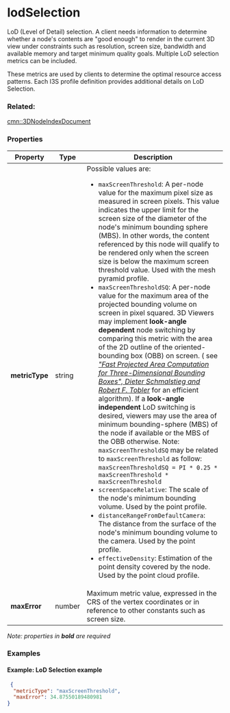 # lodSelection

LoD (Level of Detail) selection.  A client needs information to determine whether a node's contents are "good enough" to render in the current 3D view under constraints such as resolution, screen size, bandwidth and available memory and target minimum quality goals. Multiple LoD selection metrics can be included. 

These metrics are used by clients to determine the optimal resource access patterns. Each I3S profile definition provides additional details on LoD Selection.

### Related:

[cmn::3DNodeIndexDocument](3DNodeIndexDocument.cmn.md)
### Properties

| Property | Type | Description |
| --- | --- | --- |
| **metricType** | string | <div>Possible values are:<ul><li>`maxScreenThreshold`: A per-node value for the maximum pixel size as measured in screen pixels. This value indicates the upper limit for the screen size of the diameter of the node's minimum bounding sphere (MBS). In other words, the content referenced by this node will qualify to be rendered only when the screen size is below the maximum screen threshold value. Used with the mesh pyramid profile.</li><li>`maxScreenThresholdSQ`: A per-node value for the maximum area of the projected bounding volume on screen in pixel squared. 3D Viewers may implement **look-angle dependent** node switching by comparing this metric with the area of the 2D outline of the oriented-bounding box (OBB) on screen. ( see [_"Fast Projected Area Computation for Three-Dimensional Bounding Boxes", Dieter Schmalstieg and Robert F. Tobler_](https://pdfs.semanticscholar.org/1f59/8266e387cf367702d16acf5a4e02cc72cb99.pdf) for an efficient algorithm). If a **look-angle independent** LoD switching is desired, viewers may use the area of minimum bounding-sphere (MBS) of the node if available or the MBS of the OBB otherwise. Note:  `maxScreenThresholdSQ` may be related to `maxScreenThreshold` as follow:  `maxScreenThresholdSQ = PI * 0.25 * maxScreenThreshold * maxScreenThreshold`</li><li>`screenSpaceRelative`: The scale of the node's minimum bounding volume. Used by the point profile.</li><li>`distanceRangeFromDefaultCamera`: The distance from the surface of the node's minimum bounding volume to the camera. Used by the point profile.</li><li>`effectiveDensity`: Estimation of the point density covered by the node.  Used by the point cloud profile.</li></ul></div> |
| **maxError** | number | Maximum metric value, expressed in the CRS of the vertex coordinates or in reference to other constants such as screen size. |

*Note: properties in **bold** are required*

### Examples 

#### Example: LoD Selection example 

```json
 {
  "metricType": "maxScreenThreshold",
  "maxError": 34.87550189480981
} 
```

